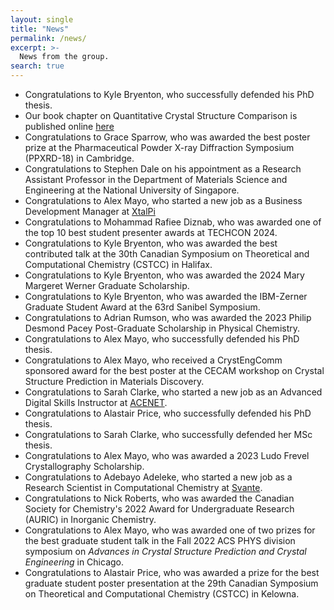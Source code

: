 ```yaml
---
layout: single
title: "News"
permalink: /news/
excerpt: >-
  News from the group.
search: true
---
```


* Congratulations to Kyle Bryenton, who successfully defended his PhD thesis.
* Our book chapter on Quantitative Crystal Structure Comparison is published online [here](https://link.springer.com/chapter/10.1007/978-981-96-5984-5_9)
* Congratulations to Grace Sparrow, who was awarded the best poster prize at the Pharmaceutical Powder X-ray Diffraction Symposium (PPXRD-18) in Cambridge.
* Congratulations to Stephen Dale on his appointment as a Research
 Assistant Professor in the Department of Materials Science and
 Engineering at the National University of Singapore.
* Congratulations to Alex Mayo, who started a new job as a Business Development Manager at [XtalPi](https://en.xtalpi.com/)
* Congratulations to Mohammad Rafiee Diznab, who was awarded one of the top 10 best student presenter awards at TECHCON 2024.
* Congratulations to Kyle Bryenton, who was awarded the best contributed talk at the 30th Canadian Symposium on Theoretical and Computational Chemistry (CSTCC) in Halifax.
* Congratulations to Kyle Bryenton, who was awarded the 2024 Mary Margeret Werner Graduate Scholarship.
* Congratulations to Kyle Bryenton, who was awarded the IBM-Zerner Graduate Student Award at the 63rd Sanibel Symposium.
* Congratulations to Adrian Rumson, who was awarded the 2023 Philip Desmond Pacey Post-Graduate Scholarship in Physical Chemistry.
* Congratulations to Alex Mayo, who successfully defended his PhD thesis.
* Congratulations to Alex Mayo, who received a CrystEngComm sponsored award for the best poster at the CECAM workshop on Crystal Structure Prediction in Materials Discovery.
* Congratulations to Sarah Clarke, who started a new job as an Advanced Digital Skills Instructor at [ACENET](https://ace-net.ca/team.html).
* Congratulations to Alastair Price, who successfully defended his PhD thesis.
* Congratulations to Sarah Clarke, who successfully defended her MSc thesis.
* Congratulations to Alex Mayo, who was awarded a 2023 Ludo Frevel Crystallography Scholarship.
* Congratulations to Adebayo Adeleke, who started a new job as a Research Scientist in Computational Chemistry at [Svante](https://svanteinc.com/).
* Congratulations to Nick Roberts, who was awarded the Canadian Society for Chemistry's 2022 Award for Undergraduate Research (AURIC) in Inorganic Chemistry.
* Congratulations to Alex Mayo, who was awarded one of two prizes for the best graduate student talk in the Fall 2022 ACS PHYS division symposium on *Advances in Crystal Structure Prediction and Crystal Engineering* in Chicago.
* Congratulations to Alastair Price, who was awarded a prize for the best graduate student poster presentation at the 29th Canadian Symposium on Theoretical and Computational Chemistry (CSTCC) in Kelowna.


